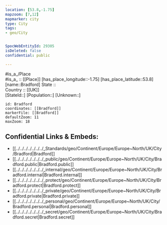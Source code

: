 ```yaml
---
location: [53.8,-1.75] 
mapzoom: [7,12] 
mapmarker: city 
type: City
tags:
- geo/City


SpocWebEntityId: 29305
isDeleted: false
confidential: public

---
```

#is_a_/Place  
#is_a_ :: [[Place]] 
[has_place_longitude::-1.75] 
[has_place_latitude::53.8] 
[name::Bradford] 
State ::  
Country :: [[UK]]  
[StateId::] 
[Population::] 
[Unknown::] 


```leaflet
id: Bradford
coordinates: [[Bradford]] 
markerFile: [[Bradford]] 
defaultZoom: 11 
maxZoom: 18
```


## Confidential Links & Embeds: 
- [[../../../../../../../_Standards/geo/Continent/Europe/Europe~North/UK/City/Bradford|Bradford]] 
- [[../../../../../../../_public/geo/Continent/Europe/Europe~North/UK/City/Bradford.public|Bradford.public]] 
- [[../../../../../../../_internal/geo/Continent/Europe/Europe~North/UK/City/Bradford.internal|Bradford.internal]] 
- [[../../../../../../../_protect/geo/Continent/Europe/Europe~North/UK/City/Bradford.protect|Bradford.protect]] 
- [[../../../../../../../_private/geo/Continent/Europe/Europe~North/UK/City/Bradford.private|Bradford.private]] 
- [[../../../../../../../_personal/geo/Continent/Europe/Europe~North/UK/City/Bradford.personal|Bradford.personal]] 
- [[../../../../../../../_secret/geo/Continent/Europe/Europe~North/UK/City/Bradford.secret|Bradford.secret]] 
